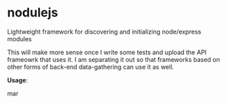 nodulejs
====

Lightweight framework for discovering and initializing node/express modules

This will make more sense once I write some tests and upload the API frameowrk that uses it. I am separating it out so that frameworks based on other forms of back-end data-gathering can use it as well.

**Usage**:

mar
